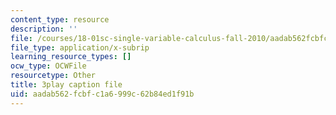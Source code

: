 ```yaml
---
content_type: resource
description: ''
file: /courses/18-01sc-single-variable-calculus-fall-2010/aadab562fcbfc1a6999c62b84ed1f91b_JXPe2J069c.srt
file_type: application/x-subrip
learning_resource_types: []
ocw_type: OCWFile
resourcetype: Other
title: 3play caption file
uid: aadab562-fcbf-c1a6-999c-62b84ed1f91b
---
```

